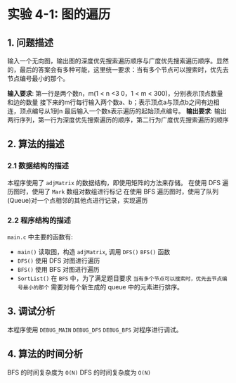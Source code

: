 # 实验 4-1: 图的遍历

## 1. 问题描述

输入一个无向图，输出图的深度优先搜索遍历顺序与广度优先搜索遍历顺序。显然的，最后的答案会有多种可能，这里统一要求：当有多个节点可以搜索时，优先去节点编号最小的那个。

__输入要求__: 
第一行是两个数n，m(1 < n <3 0，1 < m < 300)，分别表示顶点数量和边的数量
接下来的m行每行输入两个数a、b；表示顶点a与顶点b之间有边相连，顶点编号从1到n
最后输入一个数s表示遍历的起始顶点编号。
__输出要求__:
输出两行序列，第一行为深度优先搜索遍历的顺序，第二行为广度优先搜索遍历的顺序

## 2. 算法的描述

### 2.1 数据结构的描述

本程序使用了 `adjMatrix` 的数据结构，即使用矩阵的方法来存储。
在使用 DFS 遍历图时，使用了 `Mark` 数组对数组进行标记
在使用 BFS 遍历图时，使用了队列(Queue)对一个点相邻的其他点进行记录，实现遍历

### 2.2 程序结构的描述

`main.c` 中主要的函数有:

- `main()` 读取图，构造 `adjMatrix`, 调用 `DFS()` `BFS()` 函数
- `DFS()` 使用 DFS 对图进行遍历
- `BFS()` 使用 BFS 对图进行遍历
- `SortList()` 在 `BFS` 中，为了满足题目要求 `当有多个节点可以搜索时，优先去节点编号最小的那个` 需要对每个新生成的 queue 中的元素进行排序。

## 3. 调试分析

本程序使用 `DEBUG_MAIN` `DEBUG_DFS` `DEBUG_BFS` 对程序进行调试。

## 4. 算法的时间分析

BFS 的时间复杂度为 `O(N)`
DFS 的时间复杂度为 `O(N)`